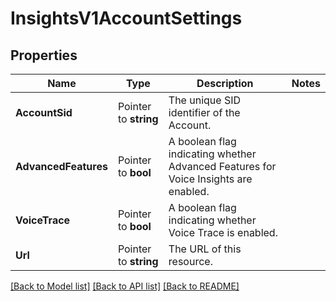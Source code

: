 # InsightsV1AccountSettings

## Properties

Name | Type | Description | Notes
------------ | ------------- | ------------- | -------------
**AccountSid** | Pointer to **string** | The unique SID identifier of the Account. |
**AdvancedFeatures** | Pointer to **bool** | A boolean flag indicating whether Advanced Features for Voice Insights are enabled. |
**VoiceTrace** | Pointer to **bool** | A boolean flag indicating whether Voice Trace is enabled. |
**Url** | Pointer to **string** | The URL of this resource. |

[[Back to Model list]](../README.md#documentation-for-models) [[Back to API list]](../README.md#documentation-for-api-endpoints) [[Back to README]](../README.md)


